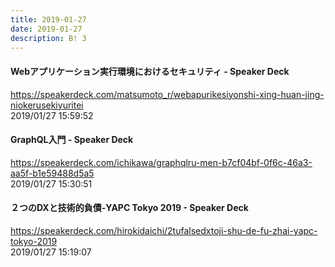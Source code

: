 ```yaml
---
title: 2019-01-27
date: 2019-01-27
description: B! 3
---
```


#### Webアプリケーション実行環境におけるセキュリティ - Speaker Deck
https://speakerdeck.com/matsumoto_r/webapurikesiyonshi-xing-huan-jing-niokerusekiyuritei<br>
2019/01/27 15:59:52<br>


#### GraphQL入門 - Speaker Deck
https://speakerdeck.com/ichikawa/graphqlru-men-b7cf04bf-0f6c-46a3-aa5f-b1e59488d5a5<br>
2019/01/27 15:30:51<br>


#### ２つのDXと技術的負債-YAPC Tokyo 2019 - Speaker Deck
https://speakerdeck.com/hirokidaichi/2tufalsedxtoji-shu-de-fu-zhai-yapc-tokyo-2019<br>
2019/01/27 15:19:07<br>



